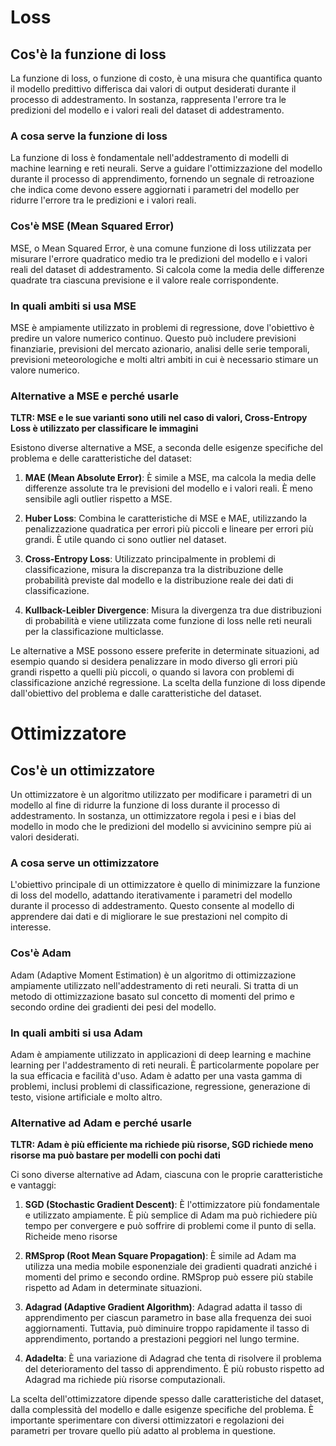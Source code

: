 # Loss

## Cos'è la funzione di loss

La funzione di loss, o funzione di costo, è una misura che quantifica quanto il modello predittivo differisca dai valori di output desiderati durante il processo di addestramento. In sostanza, rappresenta l'errore tra le predizioni del modello e i valori reali del dataset di addestramento.

### A cosa serve la funzione di loss

La funzione di loss è fondamentale nell'addestramento di modelli di machine learning e reti neurali. Serve a guidare l'ottimizzazione del modello durante il processo di apprendimento, fornendo un segnale di retroazione che indica come devono essere aggiornati i parametri del modello per ridurre l'errore tra le predizioni e i valori reali.

### Cos'è MSE (Mean Squared Error)

MSE, o Mean Squared Error, è una comune funzione di loss utilizzata per misurare l'errore quadratico medio tra le predizioni del modello e i valori reali del dataset di addestramento. Si calcola come la media delle differenze quadrate tra ciascuna previsione e il valore reale corrispondente.

### In quali ambiti si usa MSE

MSE è ampiamente utilizzato in problemi di regressione, dove l'obiettivo è predire un valore numerico continuo. Questo può includere previsioni finanziarie, previsioni del mercato azionario, analisi delle serie temporali, previsioni meteorologiche e molti altri ambiti in cui è necessario stimare un valore numerico.

### Alternative a MSE e perché usarle

**TLTR: MSE e le sue varianti sono utili nel caso di valori, Cross-Entropy Loss è utilizzato per classificare le immagini**

Esistono diverse alternative a MSE, a seconda delle esigenze specifiche del problema e delle caratteristiche del dataset:

1. **MAE (Mean Absolute Error)**: È simile a MSE, ma calcola la media delle differenze assolute tra le previsioni del modello e i valori reali. È meno sensibile agli outlier rispetto a MSE.

2. **Huber Loss**: Combina le caratteristiche di MSE e MAE, utilizzando la penalizzazione quadratica per errori più piccoli e lineare per errori più grandi. È utile quando ci sono outlier nel dataset.

3. **Cross-Entropy Loss**: Utilizzato principalmente in problemi di classificazione, misura la discrepanza tra la distribuzione delle probabilità previste dal modello e la distribuzione reale dei dati di classificazione.

4. **Kullback-Leibler Divergence**: Misura la divergenza tra due distribuzioni di probabilità e viene utilizzata come funzione di loss nelle reti neurali per la classificazione multiclasse.

Le alternative a MSE possono essere preferite in determinate situazioni, ad esempio quando si desidera penalizzare in modo diverso gli errori più grandi rispetto a quelli più piccoli, o quando si lavora con problemi di classificazione anziché regressione. La scelta della funzione di loss dipende dall'obiettivo del problema e dalle caratteristiche del dataset.

# Ottimizzatore

## Cos'è un ottimizzatore

Un ottimizzatore è un algoritmo utilizzato per modificare i parametri di un modello al fine di ridurre la funzione di loss durante il processo di addestramento. In sostanza, un ottimizzatore regola i pesi e i bias del modello in modo che le predizioni del modello si avvicinino sempre più ai valori desiderati.

### A cosa serve un ottimizzatore

L'obiettivo principale di un ottimizzatore è quello di minimizzare la funzione di loss del modello, adattando iterativamente i parametri del modello durante il processo di addestramento. Questo consente al modello di apprendere dai dati e di migliorare le sue prestazioni nel compito di interesse.

### Cos'è Adam

Adam (Adaptive Moment Estimation) è un algoritmo di ottimizzazione ampiamente utilizzato nell'addestramento di reti neurali. Si tratta di un metodo di ottimizzazione basato sul concetto di momenti del primo e secondo ordine dei gradienti dei pesi del modello.

### In quali ambiti si usa Adam

Adam è ampiamente utilizzato in applicazioni di deep learning e machine learning per l'addestramento di reti neurali. È particolarmente popolare per la sua efficacia e facilità d'uso. Adam è adatto per una vasta gamma di problemi, inclusi problemi di classificazione, regressione, generazione di testo, visione artificiale e molto altro.

### Alternative ad Adam e perché usarle

**TLTR: Adam è più efficiente ma richiede più risorse, SGD richiede meno risorse ma può bastare per modelli con pochi dati**

Ci sono diverse alternative ad Adam, ciascuna con le proprie caratteristiche e vantaggi:

1. **SGD (Stochastic Gradient Descent)**: È l'ottimizzatore più fondamentale e utilizzato ampiamente. È più semplice di Adam ma può richiedere più tempo per convergere e può soffrire di problemi come il punto di sella. Richeide meno risorse

2. **RMSprop (Root Mean Square Propagation)**: È simile ad Adam ma utilizza una media mobile esponenziale dei gradienti quadrati anziché i momenti del primo e secondo ordine. RMSprop può essere più stabile rispetto ad Adam in determinate situazioni.

3. **Adagrad (Adaptive Gradient Algorithm)**: Adagrad adatta il tasso di apprendimento per ciascun parametro in base alla frequenza dei suoi aggiornamenti. Tuttavia, può diminuire troppo rapidamente il tasso di apprendimento, portando a prestazioni peggiori nel lungo termine.

4. **Adadelta**: È una variazione di Adagrad che tenta di risolvere il problema del deterioramento del tasso di apprendimento. È più robusto rispetto ad Adagrad ma richiede più risorse computazionali.

La scelta dell'ottimizzatore dipende spesso dalle caratteristiche del dataset, dalla complessità del modello e dalle esigenze specifiche del problema. È importante sperimentare con diversi ottimizzatori e regolazioni dei parametri per trovare quello più adatto al problema in questione.